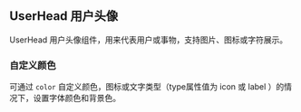 <div class="demo-header">
<p class="overviewicon">
  <span class="wapi-form-user"/>
</p>

## UserHead 用户头像

<nova-uxlink widget-name="UserHead"></nova-uxlink>

UserHead 用户头像组件，用来代表用户或事物，支持图片、图标或字符展示。
</div>

### 自定义颜色

可通过 `color` 自定义颜色，图标或文字类型（type属性值为 icon 或 label ）的情况下，设置字体颜色和背景色。

<nova-demo-view link="user-head/color"></nova-demo-view>

<br>
